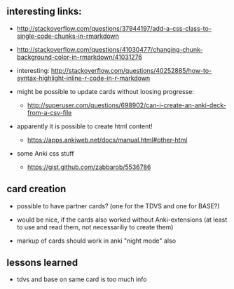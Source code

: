 ## interesting links:
- http://stackoverflow.com/questions/37944197/add-a-css-class-to-single-code-chunks-in-rmarkdown
- http://stackoverflow.com/questions/41030477/changing-chunk-background-color-in-rmarkdown/41031276
- interesting: http://stackoverflow.com/questions/40252885/how-to-syntax-highlight-inline-r-code-in-r-markdown

- might be possible to update cards without loosing progresse:
    - http://superuser.com/questions/698902/can-i-create-an-anki-deck-from-a-csv-file
- apparently it is possible to create html content!
    - https://apps.ankiweb.net/docs/manual.html#other-html
    
- some Anki css stuff
    - https://gist.github.com/zabbarob/5536786
    
## card creation
- possible to have partner cards?
  (one for the TDVS and one for BASE?)
  
- would be nice, if the cards also worked without Anki-extensions (at least to use and read them, not necessariliy to create them)

- markup of cards should work in anki "night mode" also

## lessons learned
- tdvs and base on same card is too much info